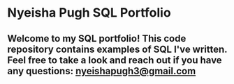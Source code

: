 # Nyeisha Pugh SQL Portfolio 

## Welcome to my SQL portfolio! This code repository contains examples of SQL I've written. Feel free to take a look and reach out if you have any questions: nyeishapugh3@gmail.com
